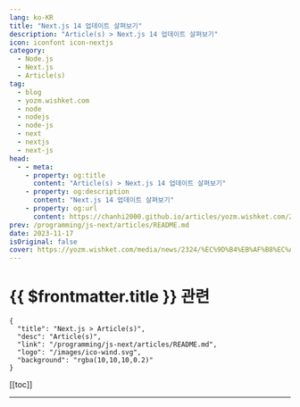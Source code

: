 ```yaml
---
lang: ko-KR
title: "Next.js 14 업데이트 살펴보기"
description: "Article(s) > Next.js 14 업데이트 살펴보기"
icon: iconfont icon-nextjs
category: 
  - Node.js
  - Next.js
  - Article(s)
tag: 
  - blog
  - yozm.wishket.com
  - node
  - nodejs
  - node-js
  - next
  - nextjs
  - next-js
head:
  - - meta:
    - property: og:title
      content: "Article(s) > Next.js 14 업데이트 살펴보기"
    - property: og:description
      content: "Next.js 14 업데이트 살펴보기"
    - property: og:url
      content: https://chanhi2000.github.io/articles/yozm.wishket.com/2324.html
prev: /programming/js-next/articles/README.md
date: 2023-11-17
isOriginal: false
cover: https://yozm.wishket.com/media/news/2324/%EC%9D%B4%EB%AF%B8%EC%A7%801_next-cli.png
---
```


# {{ $frontmatter.title }} 관련

```component VPCard
{
  "title": "Next.js > Article(s)",
  "desc": "Article(s)",
  "link": "/programming/js-next/articles/README.md",
  "logo": "/images/ico-wind.svg",
  "background": "rgba(10,10,10,0.2)"
}
```

[[toc]]

---

<SiteInfo
  name="Next.js 14 업데이트 살펴보기 | 요즘IT"
  desc="지난 10월 26일, Next.js 14가 발표되었습니다. 13 버전 업데이트의 변화가 워낙 커서 그런지 이번에는 상대적으로 변경 사항이 적게 느껴지기도 했습니다. 이번 업데이트에서는 13 버전에서 소개된 App Router를 비롯한 여러 기능에 대한 안정화 작업이 주로 이루어졌습니다. 이번 글에서는 구체적으로 어떤 변화가 있었는지 살펴보겠습니다."
  url="https://yozm.wishket.com/magazine/detail/2324/"
  logo="https://yozm.wishket.com/static/renewal/img/global/gnb_yozmit.svg"
  preview="https://yozm.wishket.com/media/news/2324/%EC%9D%B4%EB%AF%B8%EC%A7%801_next-cli.png"/>

<!-- TODO: 작성 -->

